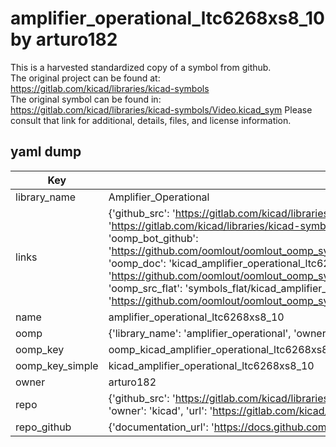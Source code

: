 # amplifier_operational_ltc6268xs8_10 by arturo182  
This is a harvested standardized copy of a symbol from github.  
The original project can be found at:  
https://gitlab.com/kicad/libraries/kicad-symbols  
The original symbol can be found in:
https://gitlab.com/kicad/libraries/kicad-symbols/Video.kicad_sym
Please consult that link for additional, details, files, and license information.  
## yaml dump  
| Key | Value |  
| --- | --- |  
| library_name | Amplifier_Operational |  
| links | {'github_src': 'https://gitlab.com/kicad/libraries/kicad-symbols/Video.kicad_sym', 'github_src_repo': 'https://gitlab.com/kicad/libraries/kicad-symbols', 'oomp_bot': 'kicad_amplifier_operational_ltc6268xs8_10/working', 'oomp_bot_github': 'https://github.com/oomlout/oomlout_oomp_symbol_bot/tree/main/kicad_amplifier_operational_ltc6268xs8_10/working', 'oomp_doc': 'kicad_amplifier_operational_ltc6268xs8_10/working', 'oomp_doc_github': 'https://github.com/oomlout/oomlout_oomp_symbol_doc/tree/main/kicad_amplifier_operational_ltc6268xs8_10/working', 'oomp_src_flat': 'symbols_flat/kicad_amplifier_operational_ltc6268xs8_10/working', 'oomp_src_flat_github': 'https://github.com/oomlout/oomlout_oomp_symbol_src/tree/main/kicad_amplifier_operational_ltc6268xs8_10/working'} |  
| name | amplifier_operational_ltc6268xs8_10 |  
| oomp | {'library_name': 'amplifier_operational', 'owner_name': 'kicad', 'symbol_name': 'amplifier_operational_ltc6268xs8_10'} |  
| oomp_key | oomp_kicad_amplifier_operational_ltc6268xs8_10 |  
| oomp_key_simple | kicad_amplifier_operational_ltc6268xs8_10 |  
| owner | arturo182 |  
| repo | {'github_src': 'https://gitlab.com/kicad/libraries/kicad-symbols/Video.kicad_sym', 'name': 'libraries/kicad-symbols', 'owner': 'kicad', 'url': 'https://gitlab.com/kicad/libraries/kicad-symbols'} |  
| repo_github | {'documentation_url': 'https://docs.github.com/rest/repos/repos#get-a-repository', 'message': 'Not Found'} |  

